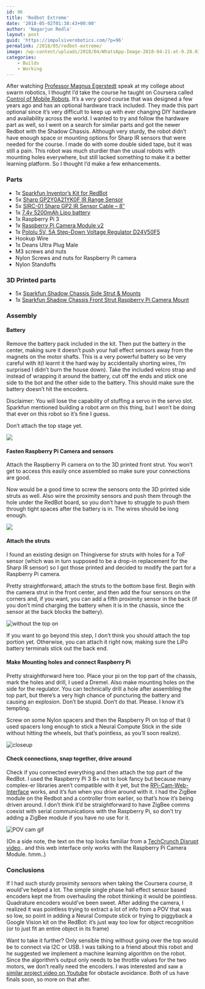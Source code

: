 ```yaml
---
id: 96
title: 'Redbot Extreme'
date: '2018-05-02T01:38:43+00:00'
author: 'Nagarjun Redla'
layout: post
guid: 'https://impulsiverobotics.com/?p=96'
permalink: /2018/05/redbot-extreme/
image: /wp-content/uploads/2018/04/WhatsApp-Image-2018-04-21-at-9.28.01-PM-e1524447762671.jpeg
categories:
    - Builds
    - Working
---
```


After watching [Professor Magnus Egerstedt](https://magnus.ece.gatech.edu/) speak at my college about swarm robotics, I thought I’d take the course he taught on Coursera called [Control of Mobile Robots](https://www.coursera.org/learn/mobile-robot). It’s a very good course that was designed a few years ago and has an optional hardware track included. They made this part optional since it’s very difficult to keep up with ever changing DIY hardware and availability across the world. I wanted to try and follow the hardware part as well, so I went on a search for similar parts and got the newer Redbot with the Shadow Chassis. Although very sturdy, the robot didn’t have enough space or mounting options for Sharp IR sensors that were needed for the course. I made do with some double sided tape, but it was still a pain. This robot was much sturdier than the usual robots with mounting holes everywhere, but still lacked something to make it a better learning platform. So I thought I’d make a few enhancements.

### Parts

- 1x [Sparkfun Inventor’s Kit for RedBot](https://www.sparkfun.com/products/12649)
- 5x [Sharp GP2Y0A21YK0F IR Range Sensor](https://www.robotshop.com/en/sharp-gp2y0a21yk0f-ir-range-sensor.html)
- 5x [SIRC-01 Sharp GP2 IR Sensor Cable – 8″](https://www.robotshop.com/en/sirc-01-sharp-gp2-ir-sensor-cable-8.html)
- 1x [7.4v 5200mAh Lipo battery](https://www.amazon.com/gp/product/B00N9SU5U0/ref=oh_aui_search_detailpage?ie=UTF8&psc=1)
- 1x Raspberry Pi 3
- 1x [Raspberry Pi Camera Module v2](https://www.raspberrypi.org/products/camera-module-v2/)
- 1x [Pololu 5V, 5A Step-Down Voltage Regulator D24V50F5](https://www.pololu.com/product/2851)
- Hookup Wire
- 1x Deans Ultra Plug Male
- M3 screws and nuts
- Nylon Screws and nuts for Raspberry Pi camera
- Nylon Standoffs

### 3D Printed parts

- 5x [Sparkfun Shadow Chassis Side Strut &amp; Mounts](https://www.thingiverse.com/thing:1196071)
- 1x [Sparkfun Shadow Chassis Front Strut Raspberry Pi Camera Mount](https://www.thingiverse.com/thing:2853753)

### Assembly

#### Battery

Remove the battery pack included in the kit. Then put the battery in the center, making sure it doesn’t push your hall effect sensors away from the magnets on the motor shafts. This is a very powerful battery so be very careful with it(I learnt it the hard way by accidentally shorting wires, I’m surprised I didn’t burn the house down). Take the included velcro strap and instead of wrapping it around the battery, cut off the ends and stick one side to the bot and the other side to the battery. This should make sure the battery doesn’t hit the encoders.

Disclaimer: You will lose the capability of stuffing a servo in the servo slot. Sparkfun mentioned building a robot arm on this thing, but I won’t be doing that ever on this robot so it’s fine I guess.

Don’t attach the top stage yet.

![](https://i0.wp.com/impulsiverobotics.com/wp-content/uploads/2018/05/IMG_20180502_124232.jpg?resize=1024%2C768&ssl=1)

#### Fasten Raspberry Pi Camera and sensors

Attach the Raspberry Pi camera on to the 3D printed front strut. You won’t get to access this easily once assembled so make sure your connections are good.

Now would be a good time to screw the sensors onto the 3D printed side struts as well. Also wire the proximity sensors and push them through the hole under the RedBot board, so you don’t have to struggle to push them through tight spaces after the battery is in. The wires should be long enough.

![](https://i0.wp.com/impulsiverobotics.com/wp-content/uploads/2018/05/IMG_20180502_124611.jpg?resize=1024%2C768&ssl=1)

#### Attach the struts

I found an existing design on Thingiverse for struts with holes for a ToF sensor (which was in turn supposed to be a drop-in replacement for the Sharp IR sensor) so I got those printed and decided to modify the part for a Raspberry Pi camera.

Pretty straightforward, attach the struts to the bottom base first. Begin with the camera strut in the front center, and then add the four sensors on the corners and, if you want, you can add a fifth proximity sensor in the back (if you don’t mind charging the battery when it is in the chassis, since the sensor at the back blocks the battery).

![without the top on](https://i0.wp.com/impulsiverobotics.com/wp-content/uploads/2018/05/IMG_20180502_124412.jpg?resize=1024%2C813&ssl=1)

If you want to go beyond this step, I don’t think you should attach the top portion yet. Otherwise, you can attach it right now, making sure the LiPo battery terminals stick out the back end.

#### Make Mounting holes and connect Raspberry Pi

Pretty straightforward here too. Place your pi on the top part of the chassis, mark the holes and drill, I used a Dremel. Also make mounting holes on the side for the regulator. You can technically drill a hole after assembling the top part, but there’s a very high chance of puncturing the battery and causing an explosion. Don’t be stupid. Don’t do that. Please. I know it’s tempting.

Screw on some Nylon spacers and then the Raspberry Pi on top of that (I used spacers long enough to stick a Neural Compute Stick in the side without hitting the wheels, but that’s pointless, as you’ll soon realize).

![closeup](https://i0.wp.com/impulsiverobotics.com/wp-content/uploads/2018/05/IMG_20180502_124640.jpg?resize=1024%2C736&ssl=1)

#### Check connections, snap together, drive around

Check if you connected everything and then attach the top part of the RedBot. I used the Raspberry Pi 3 B+ not to look fancy but because many complex-er libraries aren’t compatible with it yet, but the [RPi-Cam-Web-Interface](https://elinux.org/RPi-Cam-Web-Interface) works, and it’s fun when you drive around with it. I had the ZigBee module on the Redbot and a controller from earlier, so that’s how it’s being driven around. I don’t think it’d be straightforward to have ZigBee comms coexist with serial communications with the Raspberry Pi, so don’t try adding a ZigBee module if you have no use for it.

![POV cam gif](https://i0.wp.com/impulsiverobotics.com/wp-content/uploads/2018/05/ezgif-1-b9451edde9.gif?resize=600%2C338&ssl=1 "A gif of a video of a video.")

(On a side note, the text on the top looks familiar from a [TechCrunch Disrupt video](https://youtu.be/sUfqmjM9_VE?t=4m).. and this web interface only works with the Raspberry Pi Camera Module. hmm..)

### Conclusions

If I had such sturdy proximity sensors when taking the Coursera course, it would’ve helped a lot. The simple single phase hall effect sensor based encoders kept me from overhauling the robot thinking it would be pointless. Quadrature encoders would’ve been sweet. After adding the camera, I realized it was pointless trying to extract a lot of info from a POV that was so low, so point in adding a Neural Compute stick or trying to piggyback a Google Vision kit on the RedBot: it’s just way too low for object recognition (or to just fit an entire object in its frame)

Want to take it further? Only sensible thing without going over the top would be to connect via I2C or USB. I was talking to a friend about this robot and he suggested we implement a machine learning algorithm on the robot. Since the algorithm’s output only needs to be throttle values for the two motors, we don’t really need the encoders. I was interested and saw a [similar project video on Youtube](https://www.youtube.com/watch?v=WtEYMELvRHI) for obstacle avoidance. Both of us have finals soon, so more on that after.
